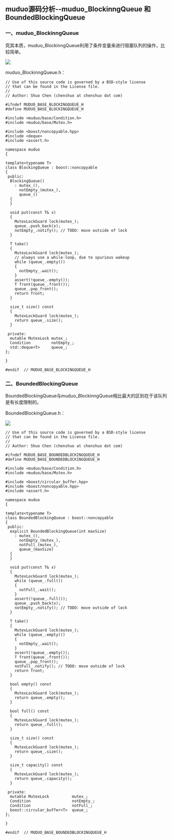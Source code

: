 ## muduo源码分析--muduo_BlockinngQueue 和 BoundedBlockingQueue ##

### 一、muduo_BlockinngQueue ###

究其本质，muduo_BlockinngQueue利用了条件变量来进行阻塞队列的操作，比较简单。

![](https://i.imgur.com/qlTl11g.png)

muduo_BlockinngQueue.h：

	// Use of this source code is governed by a BSD-style license
	// that can be found in the License file.
	//
	// Author: Shuo Chen (chenshuo at chenshuo dot com)
	
	#ifndef MUDUO_BASE_BLOCKINGQUEUE_H
	#define MUDUO_BASE_BLOCKINGQUEUE_H
	
	#include <muduo/base/Condition.h>
	#include <muduo/base/Mutex.h>
	
	#include <boost/noncopyable.hpp>
	#include <deque>
	#include <assert.h>
	
	namespace muduo
	{
	
	template<typename T>
	class BlockingQueue : boost::noncopyable
	{
	 public:
	  BlockingQueue()
	    : mutex_(),
	      notEmpty_(mutex_),
	      queue_()
	  {
	  }
	
	  void put(const T& x)
	  {
	    MutexLockGuard lock(mutex_);
	    queue_.push_back(x);
	    notEmpty_.notify(); // TODO: move outside of lock
	  }
	
	  T take()
	  {
	    MutexLockGuard lock(mutex_);
	    // always use a while-loop, due to spurious wakeup
	    while (queue_.empty())
	    {
	      notEmpty_.wait();
	    }
	    assert(!queue_.empty());
	    T front(queue_.front());
	    queue_.pop_front();
	    return front;
	  }
	
	  size_t size() const
	  {
	    MutexLockGuard lock(mutex_);
	    return queue_.size();
	  }
	
	 private:
	  mutable MutexLock mutex_;
	  Condition         notEmpty_;
	  std::deque<T>     queue_;
	};
	
	}
	
	#endif  // MUDUO_BASE_BLOCKINGQUEUE_H

### 二、BoundedBlockingQueue ###

BoundedBlockingQueue与muduo_BlockinngQueue相比最大的区别在于该队列是有长度限制的。

BoundedBlockingQueue.h：

![](https://i.imgur.com/ENHM4Fx.png)


	// Use of this source code is governed by a BSD-style license
	// that can be found in the License file.
	//
	// Author: Shuo Chen (chenshuo at chenshuo dot com)
	
	#ifndef MUDUO_BASE_BOUNDEDBLOCKINGQUEUE_H
	#define MUDUO_BASE_BOUNDEDBLOCKINGQUEUE_H
	
	#include <muduo/base/Condition.h>
	#include <muduo/base/Mutex.h>
	
	#include <boost/circular_buffer.hpp>
	#include <boost/noncopyable.hpp>
	#include <assert.h>
	
	namespace muduo
	{
	
	template<typename T>
	class BoundedBlockingQueue : boost::noncopyable
	{
	 public:
	  explicit BoundedBlockingQueue(int maxSize)
	    : mutex_(),
	      notEmpty_(mutex_),
	      notFull_(mutex_),
	      queue_(maxSize)
	  {
	  }
	
	  void put(const T& x)
	  {
	    MutexLockGuard lock(mutex_);
	    while (queue_.full())
	    {
	      notFull_.wait();
	    }
	    assert(!queue_.full());
	    queue_.push_back(x);
	    notEmpty_.notify(); // TODO: move outside of lock
	  }
	
	  T take()
	  {
	    MutexLockGuard lock(mutex_);
	    while (queue_.empty())
	    {
	      notEmpty_.wait();
	    }
	    assert(!queue_.empty());
	    T front(queue_.front());
	    queue_.pop_front();
	    notFull_.notify(); // TODO: move outside of lock
	    return front;
	  }
	
	  bool empty() const
	  {
	    MutexLockGuard lock(mutex_);
	    return queue_.empty();
	  }
	
	  bool full() const
	  {
	    MutexLockGuard lock(mutex_);
	    return queue_.full();
	  }
	
	  size_t size() const
	  {
	    MutexLockGuard lock(mutex_);
	    return queue_.size();
	  }
	
	  size_t capacity() const
	  {
	    MutexLockGuard lock(mutex_);
	    return queue_.capacity();
	  }
	
	 private:
	  mutable MutexLock          mutex_;
	  Condition                  notEmpty_;
	  Condition                  notFull_;
	  boost::circular_buffer<T>  queue_;
	};
	
	}
	
	#endif  // MUDUO_BASE_BOUNDEDBLOCKINGQUEUE_H
